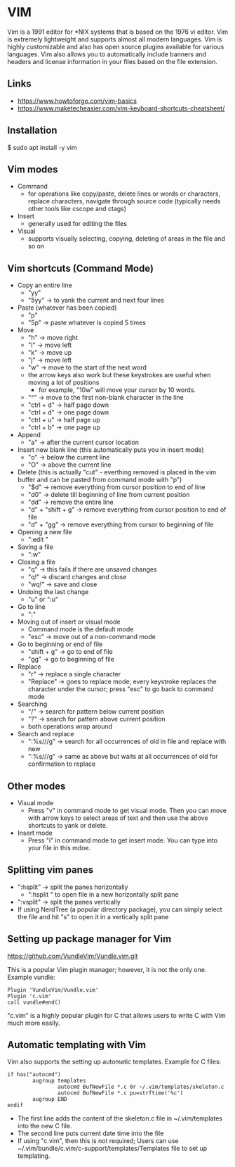 # VIM
Vim is a 1991 editor for *NIX systems that is based on the 1976 vi editor. Vim is extremely lightweight and supports almost all modern languages. Vim is highly customizable and also has open source plugins available for various languages. Vim also allows you to automatically include banners and headers and license information in your files based on the file extension.

## Links
- https://www.howtoforge.com/vim-basics
- https://www.maketecheasier.com/vim-keyboard-shortcuts-cheatsheet/

## Installation
$ sudo apt install -y vim

## Vim modes
- Command
    - for operations like copy/paste, delete lines or words or characters, replace characters, navigate through source code (typically needs other tools like cscope and ctags)
- Insert
    - generally used for editing the files
- Visual
    - supports visually selecting, copying, deleting of areas in the file and so on

## Vim shortcuts (Command Mode)

- Copy an entire line
    - "yy"
    - "5yy" -> to yank the current and next four lines
- Paste (whatever has been copied)
    - "p"
    - "5p" -> paste whatever is copied 5 times
- Move
    - "h" -> move right
    - "l" -> move left
    - "k" -> move up
    - "j" -> move left
    - "w" -> move to the start of the next word
    - the arrow keys also work but these keystrokes are useful when moving a lot of positions
        - for example, "10w" will move your cursor by 10 words.
    - "^" -> move to the first non-blank character in the line
    - "ctrl + d" -> half page down
    - "ctrl + d" -> one page down
    - "ctrl + u" -> half page up
    - "ctrl + b" -> one page up
- Append
    - "a" -> after the current cursor location
- Insert new blank line (this automatically puts you in insert mode)
    - "o" -> below the current line
    - "O" -> above the current line
- Delete (this is actually "cut" - everthing removed is placed in the vim buffer and can be pasted from command mode with "p")
    - "$d" -> remove everything from cursor position to end of line
    - "d0" -> delete till beginning of line from current position
    - "dd" -> remove the entire line
    - "d" + "shift + g" -> remove everything from cursor position to end of file
    - "d" + "gg" -> remove everything from cursor to beginning of file
- Opening a new file
    - ":edit <filename>"
- Saving a file
    - ":w"
- Closing a file
    - "q" -> this fails if there are unsaved changes
    - "q!" -> discard changes and close
    - "wq!" -> save and close
- Undoing the last change
    - "u" or ":u"
- Go to line
    - ":<line number>"
- Moving out of insert or visual mode
    - Command mode is the default mode
    - "esc" -> move out of a non-command mode
- Go to beginning or end of file
    - "shift + g" -> go to end of file
    - "gg" -> go to beginning of file
- Replace
    - "r" -> replace a single character
    - "Replace" -> goes to replace mode; every keystroke replaces the character under the cursor; press "esc" to go back to command mode
- Searching
    - "/<pattern>" -> search for pattern below current position
    - "?<pattern>" -> search for pattern above current position
    - both operations wrap around
- Search and replace
    - ":%s/<old>/<new>/g" -> search for all occurrences of old in file and replace with new
    - ":%s/<old>/<new>/g" -> same as above but waits at all occurrences of old for confirmation to replace

## Other modes
- Visual mode
    - Press "v" in command mode to get visual mode. Then you can move with arrow keys to select areas of text and then use the above shortcuts to yank or delete.
- Insert mode
    - Press "i" in command mode to get insert mode. You can type into your file in this mdoe.

## Splitting vim panes
- ":hsplit" -> split the panes horizontally
    - ":hsplit <filename>" to open file in a new horizontally split pane
- ":vsplit" -> split the panes vertically
- If using NerdTree (a popular directory package), you can simply select the file and hit "s" to open it in a vertically split pane

## Setting up package manager for Vim
https://github.com/VundleVim/Vundle.vim.git

This is a popular Vim plugin manager; however, it is not the only one.
Example vundle:
```
Plugin 'VundleVim/Vundle.vim'
Plugin 'c.vim'
call vundle#end()
```

"c.vim" is a highly popular plugin for C that allows users to write C with Vim much more easily.

## Automatic templating with Vim
Vim also supports the setting up automatic templates.
Example for C files:
```
if has("autocmd")
        augroup templates
                autocmd BufNewFile *.c 0r ~/.vim/templates/skeleton.c
                autocmd BufNewFile *.c pu=strftime('%c')
        augroup END
endif
```
- The first line adds the content of the skeleton.c file in ~/.vim/templates into the new C file.
- The second line puts current date time into the file
- If using "c.vim", then this is not required; Users can use ~/.vim/bundle/c.vim/c-support/templates/Templates file to set up templating.